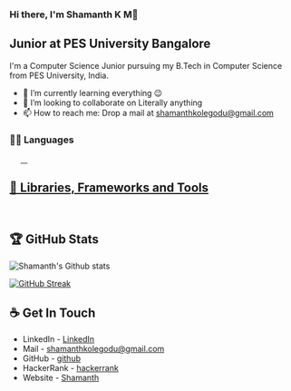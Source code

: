 ### Hi there, I'm Shamanth K M👋

## Junior at PES University Bangalore

I'm a Computer Science Junior pursuing my B.Tech in Computer Science from PES University, India.


- 🌱 I’m currently learning everything 😉
- 👯 I’m looking to collaborate on Literally anything
- 📫 How to reach me: Drop a mail at shamanthkolegodu@gmail.com

### 👨‍💻 Languages
<a href=""><img alt="" src="https://img.shields.io/badge/Python-3776AB?style=for-the-badge&logo=python&logoColor=white" /></a>
<a href=""><img alt="" src="https://img.shields.io/badge/C-00599C?style=for-the-badge&logo=c&logoColor=white" /></a>
<a href=""><img alt="" src="https://img.shields.io/badge/R-276DC3?style=for-the-badge&logo=r&logoColor=white" /></a>
<a href=""><img alt="" src="https://img.shields.io/badge/HTML-239120?style=for-the-badge&logo=html5&logoColor=white" /></a>
<a href=""><img alt="" src="https://img.shields.io/badge/JavaScript-F7DF1E?style=for-the-badge&logo=javascript&logoColor=black" /></a>
<a href=""><img alt="" src="https://img.shields.io/badge/-React-000000?style=flat&logo=react&logoColor=00c8ff">
<a href=""><img alt="" src="https://img.shields.io/badge/-MongoDB-4DB33D?style=flat&logo=mongodb&logoColor=FFFFFF">
<a href=""><img alt="" src="https://img.shields.io/badge/-Express.js-787878?style=flat">
<a href=""><img alt="" src="https://img.shields.io/badge/-Node.js-3C873A?style=flat&logo=Node.js&logoColor=white">

## 🧰 Libraries, Frameworks and Tools
<a href=""><img alt="" src="https://img.shields.io/badge/Flask-000000?style=for-the-badge&logo=flask&logoColor=white" /></a>
<a href=""><img alt="" src="https://img.shields.io/badge/Git-F05032?style=for-the-badge&logo=git&logoColor=white" /></a>
<a href=""><img alt="" src="https://img.shields.io/badge/GitHub-100000?style=for-the-badge&logo=github&logoColor=white" /></a>
<a href=""><img alt="" src="https://img.shields.io/badge/conda-342B029.svg?&style=for-the-badge&logo=anaconda&logoColor=white" /></a>
<a href=""><img alt="" src="https://img.shields.io/badge/Jupyter-F37626.svg?&style=for-the-badge&logo=Jupyter&logoColor=white" /></a>
<a href=""><img alt="" src="https://img.shields.io/badge/Postman-FF6C37?style=for-the-badge&logo=Postman&logoColor=white" /></a>
<a href=""><img alt="" src="https://img.shields.io/badge/Visual_Studio_Code-0078D4?style=for-the-badge&logo=visual%20studio%20code&logoColor=white" /></a>
<a href=""><img alt="" src="https://img.shields.io/badge/sublime_text-%23575757.svg?&style=for-the-badge&logo=sublime-text&logoColor=important" /></a>
<a href=""><img alt="" src="https://img.shields.io/badge/Microsoft_Office-D83B01?style=for-the-badge&logo=microsoft-office&logoColor=white" /></a>

## 🏆 GitHub Stats
![Shamanth's Github stats](https://github-readme-stats.vercel.app/api?username=shamanthkolegodu&count_private=true&theme=tokyonight)
  
[![GitHub Streak](https://github-readme-streak-stats.herokuapp.com/?user=shamanthkolegodu&theme=tokyonight)](https://github.com/DenverCoder1/github-readme-streak-stats)
  
  
## ☕ Get In Touch

- LinkedIn - [LinkedIn](https://www.linkedin.com/in/shamanth-k-m-161764191/)
- Mail - shamanthkolegodu@gmail.com
- GitHub - [github](https://github.com/Shamanthkolegodu/)
- HackerRank - [hackerrank](https://www.hackerrank.com/shamanthkolegodu/)
- Website - [Shamanth](https://shamanthkolegodu.github.io/)

  
  
